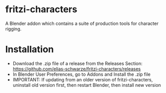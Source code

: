 # fritzi-characters
A Blender addon which contains a suite of production tools for character rigging.

# Installation
- Download the .zip file of a  release from the Releases Section: https://github.com/elias-schwarze/fritzi-characters/releases
- In Blender User Preferences, go to Addons and Install the .zip file
- IMPORTANT: If updating from an older version of fritzi-characters, uninstall old version first, then restart Blender, then install new version
